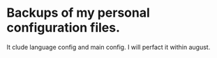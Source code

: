 # Backups of my personal configuration files.

It clude language config and main config.
I will perfact it within august.
